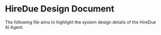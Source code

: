 # HireDue Design Document

The following file aims to highlight the system design details of the HireDue AI Agent.